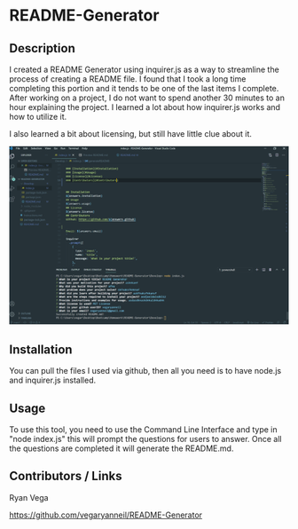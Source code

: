 # README-Generator
## Description

I created a README Generator using inquirer.js as a way to streamline the process of creating a README file. I found that I took a long time completing this portion and it tends to be one of the last items I complete. After working on a project, I do not want to spend another 30 minutes to an hour explaining the project. I learned a lot about how inquirer.js works and how to utilize it.

I also learned a bit about licensing, but still have little clue about it.

![ExampleReadMeGen](readmeGen.png)

## Installation

You can pull the files I used via github, then all you need is to have node.js and inquirer.js installed.

## Usage 

To use this tool, you need to use the Command Line Interface and type in "node index.js" this will prompt the questions for users to answer. Once all the questions are completed it will generate the README.md.

## Contributors / Links

Ryan Vega

https://github.com/vegaryanneil/README-Generator

